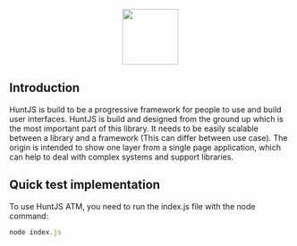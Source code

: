  <p align="center"><img src="https://i.imgur.com/CU8mrd6.png" width="100" height="100"> </p>

## Introduction

HuntJS is build to be a progressive framework for people to use and build user interfaces. HuntJS is build and designed from the ground up which is the most important part of this library. It needs to be easily scalable between a library and a framework (This can differ between use case). The origin is intended to show one layer from a single page application, which can help to deal with complex systems and support libraries.

## Quick test implementation
To use HuntJS ATM, you need to run the index.js file with the node command:
```TypeScript
node index.js
```
